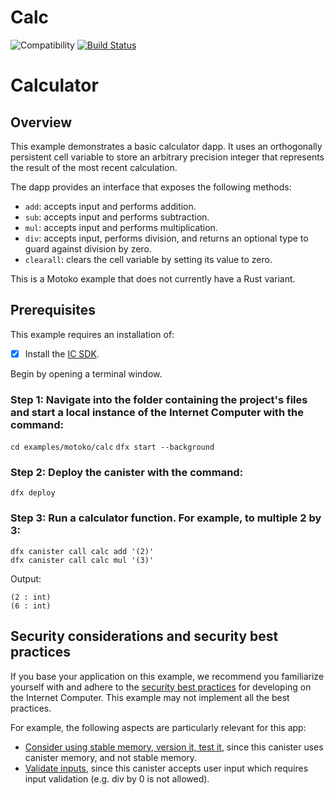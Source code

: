 # Calc

![Compatibility](https://img.shields.io/badge/compatibility-0.6.25-blue)
[![Build Status](https://github.com/dfinity/examples/workflows/motoko-calc-example/badge.svg)](https://github.com/dfinity/examples/actions?query=workflow%3Amotoko-calc-example)

# Calculator 

## Overview

This example demonstrates a basic calculator dapp. It uses an orthogonally persistent cell variable to store an arbitrary precision integer that represents the result of the most recent calculation.

The dapp provides an interface that exposes the following methods:

- `add`: accepts input and performs addition.
- `sub`: accepts input and performs subtraction.
- `mul`: accepts input and performs multiplication.
- `div`: accepts input, performs division, and returns an optional type to guard against division by zero.
- `clearall`: clears the cell variable by setting its value to zero.

This is a Motoko example that does not currently have a Rust variant. 


## Prerequisites
This example requires an installation of:

- [x] Install the [IC SDK](https://internetcomputer.org/docs/current/developer-docs/setup/install/index.mdx).

Begin by opening a terminal window.

### Step 1: Navigate into the folder containing the project's files and start a local instance of the Internet Computer with the command:

`cd examples/motoko/calc`
`dfx start --background`

### Step 2: Deploy the canister with the command:

`dfx deploy`

### Step 3: Run a calculator function. For example, to multiple 2 by 3:

```
dfx canister call calc add '(2)'
dfx canister call calc mul '(3)'
```

Output:

```
(2 : int)
(6 : int)
```


## Security considerations and security best practices

If you base your application on this example, we recommend you familiarize yourself with and adhere to the [security best practices](https://internetcomputer.org/docs/current/references/security/) for developing on the Internet Computer. This example may not implement all the best practices.

For example, the following aspects are particularly relevant for this app:
* [Consider using stable memory, version it, test it](https://internetcomputer.org/docs/current/references/security/rust-canister-development-security-best-practices/#consider-using-stable-memory-version-it-test-it), since this canister uses canister memory, and not stable memory. 
* [Validate inputs](https://internetcomputer.org/docs/current/references/security/rust-canister-development-security-best-practices/#validate-inputs), since this canister accepts user input which requires input validation (e.g. div by 0 is not allowed). 
